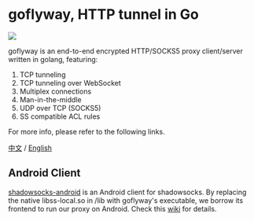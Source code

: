 # goflyway, HTTP tunnel in Go

![](https://raw.githubusercontent.com/coyove/goflyway/gdev/.misc/logo.png)

goflyway is an end-to-end encrypted HTTP/SOCKS5 proxy client/server written in golang, featuring:

1. TCP tunneling
2. TCP tunneling over WebSocket
3. Multiplex connections
4. Man-in-the-middle
5. UDP over TCP (SOCKS5)
6. SS compatible ACL rules

For more info, please refer to the following links.

[中文](https://github.com/coyove/goflyway/wiki/%E4%BD%BF%E7%94%A8%E6%95%99%E7%A8%8B) / [English](https://github.com/coyove/goflyway/wiki/Getting-Started)

## Android Client

[shadowsocks-android](https://github.com/shadowsocks/shadowsocks-android/) is an Android client for shadowsocks. By replacing the native libss-local.so in /lib with goflyway's executable, we borrow its frontend to run our proxy on Android. Check this [wiki](https://github.com/coyove/goflyway/wiki/Android-%E5%AE%A2%E6%88%B7%E7%AB%AF) for details.